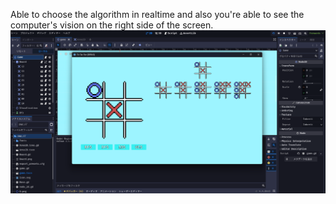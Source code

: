 Able to choose the algorithm in realtime and also you're able to see the computer's vision on the right side of the screen.
![alt text](image.png)